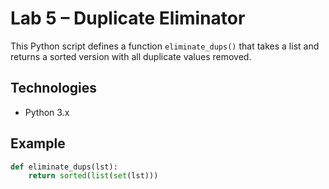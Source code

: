 # Lab 5 – Duplicate Eliminator

This Python script defines a function `eliminate_dups()` that takes a list and returns a sorted version with all duplicate values removed.

## Technologies
- Python 3.x

## Example
```python
def eliminate_dups(lst):
    return sorted(list(set(lst)))
